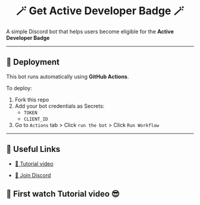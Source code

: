 <h1 align="center">
 🪄 Get Active Developer Badge 🪄
</h1>

A simple Discord bot that helps users become eligible for the **Active Developer Badge**

---
## 🚀 Deployment

This bot runs automatically using **GitHub Actions**.

To deploy:
1. Fork this repo
2. Add your bot credentials as Secrets:
   - `TOKEN`
   - `CLIENT_ID`
3. Go to `Actions` tab > Click `run the bot` > Click `Run Workflow`

---

## 🔗 Useful Links

- [🔗 Tutorial video](soon)


- [💬 Join Discord](https://discord.gg/hZf4j8GzzK)


## 🧠 First watch Tutorial video 😎
